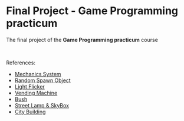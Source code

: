# Final Project - Game Programming practicum
The final project of the **Game Programming practicum** course

<br>

References:
- [Mechanics System](https://youtu.be/ia5Fnkcc2j4?si=OM3T3cCPkL3cE3OY)
- [Random Spawn Object](https://youtu.be/IbiwNnOv5So?si=8mNqeVPMX8wT38ZZ)
- [Light Flicker](https://youtu.be/iCCFPOdUaNI?si=gyMVQ5wgJ2_5o6sI)
- [Vending Machine](https://images.alphacoders.com/114/1140468.jpg)
- [Bush](https://assetstore.unity.com/packages/3d/vegetation/plants/yughues-free-bushes-13168)
- [Street Lamp & SkyBox](https://assetstore.unity.com/packages/3d/environments/urban/demo-city-by-versatile-studio-mobile-friendly-269772)
- [City Building](https://assetstore.unity.com/packages/3d/environments/simplepoly-city-low-poly-assets-58899)